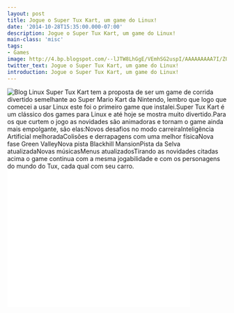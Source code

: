 ```yaml
---
layout: post
title: Jogue o Super Tux Kart, um game do Linux!
date: '2014-10-28T15:35:00.000-07:00'
description: Jogue o Super Tux Kart, um game do Linux!
main-class: 'misc'
tags:
- Games
image: http://4.bp.blogspot.com/--lJTW8LhGgE/VEmhSG2uspI/AAAAAAAAA7I/Z09xP5n7hAs/s72-c/supertuxkart.jpg
twitter_text: Jogue o Super Tux Kart, um game do Linux!
introduction: Jogue o Super Tux Kart, um game do Linux!
---
```

![Blog Linux](http://4.bp.blogspot.com/--lJTW8LhGgE/VEmhSG2uspI/AAAAAAAAA7I/Z09xP5n7hAs/s1600/supertuxkart.jpg "Blog Linux")
Super Tux Kart tem a proposta de ser um game de corrida divertido  semelhante ao Super Mario Kart da Nintendo, lembro que logo que comecei a  usar Linux este foi o primeiro game que instalei.Super Tux Kart é um clássico dos games para Linux e até hoje se mostra muito divertido.Para os que curtem o jogo as novidades são animadoras e tornam o game ainda mais empolgante, são elas:Novos desafios no modo carreiraInteligência Artificial melhoradaColisões e derrapagens com uma melhor físicaNova fase Green ValleyNova pista Blackhill MansionPista da Selva atualizadaNovas músicasMenus atualizadosTirando as novidades citadas acima o game continua com a mesma  jogabilidade e com os personagens do mundo do Tux, cada qual com seu  carro.<iframe allowfullscreen="" frameborder="0" height="315" src="//www.youtube.com/embed/aOsHMqpq2jg" width="420"><iframe>
